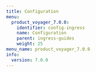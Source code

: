 ```yaml
---
title: Configuration
menu:
  product_voyager_7.0.0:
    identifier: config-ingress
    name: Configuration
    parent: ingress-guides
    weight: 25
menu_name: product_voyager_7.0.0
info:
  version: 7.0.0
---
```


